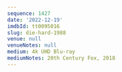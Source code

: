 ```yaml
---
sequence: 1427
date: '2022-12-19'
imdbId: tt0095016
slug: die-hard-1988
venue: null
venueNotes: null
medium: 4k UHD Blu-ray
mediumNotes: 20th Century Fox, 2018
---
```


